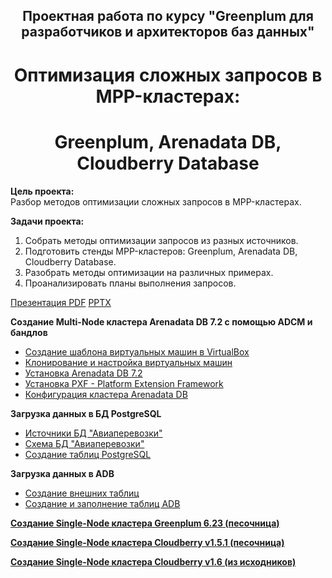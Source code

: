 ## <div align="center"> Проектная работа по курсу "Greenplum для разработчиков и архитекторов баз данных" <div align="center"> ##
   
# <div align="center"> Оптимизация сложных запросов в MPP-кластерах: </div> #
# <div align="center"> Greenplum, Arenadata DB, Cloudberry Database </div> #
   
**Цель проекта:**   
Разбор методов оптимизации сложных запросов в MPP-кластерах.   
   
**Задачи проекта:**   
1. Собрать методы оптимизации запросов из разных источников.   
2. Подготовить стенды MPP-кластеров: Greenplum, Arenadata DB, Cloudberry Database.   
3. Разобрать методы оптимизации на различных примерах.  
4. Проанализировать планы выполнения запросов.   

[Презентация PDF](Project_Optimization.pdf) [PPTX](Project_Optimization.pptx)    

**Создание Multi-Node кластера Arenadata DB 7.2 с помощью ADCM и бандлов**   
* [Создание шаблона виртуальных машин в VirtualBox](VMTemplate.md)   
* [Клонирование и настройка виртуальных машин](VMClone.md)   
* [Установка Arenadata DB 7.2](InstallArenadata7.2.md)   
* [Установка PXF - Platform Extension Framework](Install_PXF.md)
* [Конфигурация кластера Arenadata DB](arenadata_config.md)   

**Загрузка данных в БД PostgreSQL**   
* [Источники БД "Авиаперевозки"](air_db.md)
* [Схема БД "Авиаперевозки"](air_db_schema.jpg) 
* [Создание таблиц PostgreSQL](create_Postgres_tables.sql)   
   
**Загрузка данных в ADB**   
* [Создание внешних таблиц](create_ext_tables.sql)   
* [Создание и заполнение таблиц ADB](create_adb_tables.sql)   
   
[**Создание Single-Node кластера Greenplum 6.23 (песочница)**](create_gp6.md)
   
[**Создание Single-Node кластера Cloudberry v1.5.1 (песочница)**](create_cloudberry.md)   
   
[**Создание Single-Node кластера Cloudberry v1.6 (из исходников)**](create_cloudberry16.md)  
